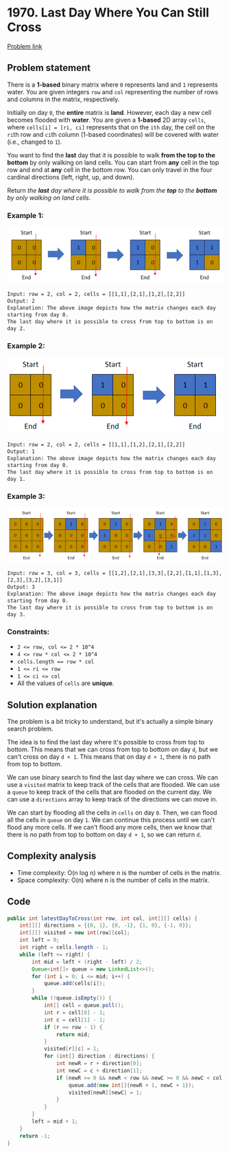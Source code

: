 # 1970. Last Day Where You Can Still Cross

[Problem link](https://leetcode.com/problems/last-day-where-you-can-still-cross/)

## Problem statement

There is a **1-based** binary matrix where `0` represents land and `1` represents water. You are given integers `row` and `col` representing the number of rows and columns in the matrix, respectively.

Initially on day `0`, the **entire** matrix is **land**. However, each day a new cell becomes flooded with **water**. You are given a **1-based** 2D array `cells`, where `cells[i] = [ri, ci]` represents that on the `ith` day, the cell on the `ri`th row and `ci`th column (1-based coordinates) will be covered with water (i.e., changed to `1`).

You want to find the **last** day that it is possible to walk **from the top to the bottom** by only walking on land cells. You can start from **any** cell in the top row and end at **any** cell in the bottom row. You can only travel in the four cardinal directions (left, right, up, and down).

Return _the **last** day where it is possible to walk from the **top** to the **bottom** by only walking on land cells_.

### Example 1:

![Example1](../images/leetcode/1970/1.png)

```
Input: row = 2, col = 2, cells = [[1,1],[2,1],[1,2],[2,2]]
Output: 2
Explanation: The above image depicts how the matrix changes each day starting from day 0.
The last day where it is possible to cross from top to bottom is on day 2.
```

### Example 2:

![Example2](../images/leetcode/1970/2.png)

```
Input: row = 2, col = 2, cells = [[1,1],[1,2],[2,1],[2,2]]
Output: 1
Explanation: The above image depicts how the matrix changes each day starting from day 0.
The last day where it is possible to cross from top to bottom is on day 1.
```

### Example 3:

![Example3](../images/leetcode/1970/3.png)

```
Input: row = 3, col = 3, cells = [[1,2],[2,1],[3,3],[2,2],[1,1],[1,3],[2,3],[3,2],[3,1]]
Output: 3
Explanation: The above image depicts how the matrix changes each day starting from day 0.
The last day where it is possible to cross from top to bottom is on day 3.
```

### Constraints:

- `2 <= row, col <= 2 * 10^4`
- `4 <= row * col <= 2 * 10^4`
- `cells.length == row * col`
- `1 <= ri <= row`
- `1 <= ci <= col`
- All the values of `cells` are **unique**.

## Solution explanation

The problem is a bit tricky to understand, but it's actually a simple binary search problem.

The idea is to find the last day where it's possible to cross from top to bottom. This means that we can cross from top to bottom on day `d`, but we can't cross on day `d + 1`. This means that on day `d + 1`, there is no path from top to bottom.

We can use binary search to find the last day where we can cross. We can use a `visited` matrix to keep track of the cells that are flooded. We can use a `queue` to keep track of the cells that are flooded on the current day. We can use a `directions` array to keep track of the directions we can move in.

We can start by flooding all the cells in `cells` on day `0`. Then, we can flood all the cells in `queue` on day `1`. We can continue this process until we can't flood any more cells. If we can't flood any more cells, then we know that there is no path from top to bottom on day `d + 1`, so we can return `d`.

## Complexity analysis

- Time complexity: O(n log n) where n is the number of cells in the matrix.
- Space complexity: O(n) where n is the number of cells in the matrix.

## Code

```java
public int latestDayToCross(int row, int col, int[][] cells) {
    int[][] directions = {{0, 1}, {0, -1}, {1, 0}, {-1, 0}};
    int[][] visited = new int[row][col];
    int left = 0;
    int right = cells.length - 1;
    while (left <= right) {
        int mid = left + (right - left) / 2;
        Queue<int[]> queue = new LinkedList<>();
        for (int i = 0; i <= mid; i++) {
            queue.add(cells[i]);
        }
        while (!queue.isEmpty()) {
            int[] cell = queue.poll();
            int r = cell[0] - 1;
            int c = cell[1] - 1;
            if (r == row - 1) {
                return mid;
            }
            visited[r][c] = 1;
            for (int[] direction : directions) {
                int newR = r + direction[0];
                int newC = c + direction[1];
                if (newR >= 0 && newR < row && newC >= 0 && newC < col && visited[newR][newC] == 0) {
                    queue.add(new int[]{newR + 1, newC + 1});
                    visited[newR][newC] = 1;
                }
            }
        }
        left = mid + 1;
    }
    return -1;
}
```
